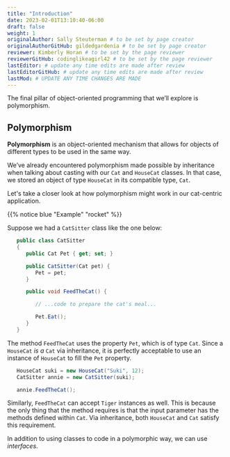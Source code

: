 ```yaml
---
title: "Introduction"
date: 2023-02-01T13:10:40-06:00
draft: false
weight: 1
originalAuthor: Sally Steuterman # to be set by page creator
originalAuthorGitHub: gildedgardenia # to be set by page creator
reviewer: Kimberly Horan # to be set by the page reviewer
reviewerGitHub: codinglikeagirl42 # to be set by the page reviewer
lastEditor: # update any time edits are made after review
lastEditorGitHub: # update any time edits are made after review
lastMod: # UPDATE ANY TIME CHANGES ARE MADE
---
```


The final pillar of object-oriented programming that we’ll
explore is polymorphism.

## Polymorphism

**Polymorphism** is an object-oriented mechanism that allows for objects
of different types to be used in the same way.

<!-- TODO: Add link back to inheritance -->

We’ve already encountered polymorphism made possible by inheritance when talking about 
casting with our `Cat` and `HouseCat` classes.
In that case, we stored an object of type `HouseCat` in its compatible type, `Cat`.

Let's take a closer look at how polymorphism might work in our cat-centric application.

{{% notice blue "Example" "rocket" %}}

   Suppose we had a `CatSitter` class like the one below:

   ```csharp {linenos=table}
      public class CatSitter
      {
         public Cat Pet { get; set; }

         public CatSitter(Cat pet) {
            Pet = pet;
         }

         public void FeedTheCat() {

            // ...code to prepare the cat's meal...

            Pet.Eat();
         }
      }
   ```

   The method `FeedTheCat` uses the property `Pet`, which is of type
   `Cat`. Since a `HouseCat` *is a* `Cat` via inheritance, it is
   perfectly acceptable to use an instance of `HouseCat` to fill the
   `Pet` property.

   ```csharp {linenos=table}
      HouseCat suki = new HouseCat("Suki", 12);
      CatSitter annie = new CatSitter(suki);

      annie.FeedTheCat();
   ```

   Similarly, `FeedTheCat` can accept `Tiger` instances as well. This
   is because the only thing that the method requires is that the input
   parameter has the methods defined within `Cat`. Via inheritance,
   both `HouseCat` and `Cat` satisfy this requirement.

In addition to using classes to code in a polymorphic way, we can use *interfaces*.